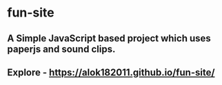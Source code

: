 # fun-site

## A Simple JavaScript based project which uses paperjs and sound clips.

## Explore - https://alok182011.github.io/fun-site/
